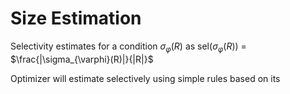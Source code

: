 # Size Estimation
Selectivity estimates for a condition $\sigma_{\varphi}(R)$ as sel($\sigma_{\varphi}(R)$) = $\frac{|\sigma_{\varphi}(R)|}{|R|}$

Optimizer will estimate selectively using simple rules based on its